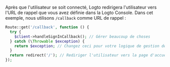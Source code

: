 Après que l'utilisateur se soit connecté, Logto redirigera l'utilisateur vers l'URL de rappel que vous avez définie dans la Logto Console. Dans cet exemple, nous utilisons `/callback` comme URL de rappel :

```php
Route::get('/callback', function () {
  try {
    $client->handleSignInCallback(); // Gérer beaucoup de choses
  } catch (\Throwable $exception) {
    return $exception; // Changez ceci pour votre logique de gestion des erreurs
  }
  return redirect('/'); // Rediriger l'utilisateur vers la page d'accueil après une connexion réussie
});
```

